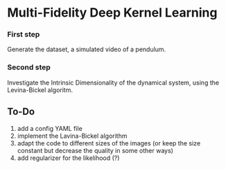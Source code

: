 # Multi-Fidelity Deep Kernel Learning

### First step
Generate the dataset, a simulated video of a pendulum.

### Second step
Investigate the Intrinsic Dimensionality of the dynamical system, using the Levina-Bickel algoritm.

## To-Do
1. add a config YAML file
2. implement the Lavina-Bickel algorithm 
3. adapt the code to different sizes of the images (or keep the size constant but decrease the quality in some other ways)
4. add regularizer for the likelihood (?)
